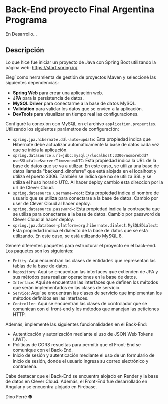 # Back-End proyecto Final Argentina Programa

En Desarrollo...

## Descripción

Lo que hice fue iniciar un proyecto de Java con Spring Boot utilizando la página web: 
https://start.spring.io/

Elegí como herramienta de gestión de proyectos Maven y seleccioné las siguientes dependencias:

- **Spring Web** para crear una aplicación web.
- **JPA** para la persistencia de datos.
- **MySQL Driver** para conectarme a la base de datos MySQL.
- **Validation** para validar los datos que se envíen a la aplicación.
- **DevTools** para visualizar en tiempo real las configuraciones.

Configuré la conexión con MySQL en el archivo `application.properties`. 
Utilizando los siguientes parámetros de configuración:

- `spring.jpa.hibernate.ddl-auto=update`: Esta propiedad indica que Hibernate debe actualizar automáticamente la base de datos cada vez que se inicia la aplicación.
- `spring.datasource.url=jdbc:mysql://localhost:3306/nombrebdd?useSSL=false&serverTimezone=UTC`: Esta propiedad indica la URL de la base de datos que se va a utilizar. En este caso, se utiliza una base de datos llamada "backend_dinoferre" que está alojada en el localhost y utiliza el puerto 3306. También se indica que no se utiliza SSL y se utiliza el huso horario UTC. Al hacer deploy cambio esta direccion por la url de Clever Cloud.
- `spring.datasource.username=root`: Esta propiedad indica el nombre de usuario que se utiliza para conectarse a la base de datos. Cambio por user de Clever Cloud al hacer deploy.
- `spring.datasource.password=`: Esta propiedad indica la contraseña que se utiliza para conectarse a la base de datos. Cambio por password de Clever Cloud al hacer deploy.
- `spring.jpa.database-platform=org.hibernate.dialect.MySQL8Dialect`: Esta propiedad indica el dialecto de la base de datos que se está utilizando. En este caso, se está utilizando MySQL 8.

Generé diferentes paquetes para estructurar el proyecto en el back-end. 
Los paquetes son los siguientes:

- `Entity`: Aquí encuentran las clases de entidades que representan las tablas de la base de datos.
- `Repository`: Aquí se encuentran las interfaces que extienden de JPA y sus métodos para realizar operaciones en la base de datos. 
- `Interface`: Aquí se encuentran las interfaces que definen los métodos que serán implementados en las clases de servicio.
- `Service`: Aquí se encuentran las clases de servicio que implementan los métodos definidos en las interfaces.
- `Controller`: Aquí se encuentran las clases de controlador que se comunican con el front-end y los métodos que manejan las peticiones HTTP.

Además, implementé las siguientes funcionalidades en el Back-End:

- Autenticación y autorización mediante el uso de JSON Web Tokens (JWT).
- Políticas de CORS resueltas para permitir que el Front-End se comunique con el Back-End.
- Inicio de sesión y autenticación mediante el uso de un formulario de inicio de sesión, donde el usuario ingresa su correo electrónico y contraseña.

Cabe destacar que el Back-End se encuentra alojado en Render y la base de datos en Clever Cloud. Además, el Front-End fue desarrollado en Angular y se encuentra alojado en Firebase.

Dino Ferré 👽
